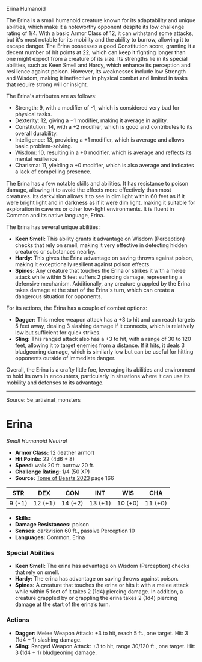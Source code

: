 <MonsterName/>Erina</MonsterName>
<CreatureType/>Humanoid</CreatureType>

<summary>The Erina is a small humanoid creature known for its adaptability and unique abilities, which make it a noteworthy opponent despite its low challenge rating of 1/4. With a basic Armor Class of 12, it can withstand some attacks, but it's most notable for its mobility and the ability to burrow, allowing it to escape danger. The Erina possesses a good Constitution score, granting it a decent number of hit points at 22, which can keep it fighting longer than one might expect from a creature of its size. Its strengths lie in its special abilities, such as Keen Smell and Hardy, which enhance its perception and resilience against poison. However, its weaknesses include low Strength and Wisdom, making it ineffective in physical combat and limited in tasks that require strong will or insight.</summary>

<detail>

The Erina's attributes are as follows: 
- Strength: 9, with a modifier of -1, which is considered very bad for physical tasks.
- Dexterity: 12, giving a +1 modifier, making it average in agility.
- Constitution: 14, with a +2 modifier, which is good and contributes to its overall durability.
- Intelligence: 13, providing a +1 modifier, which is average and allows basic problem-solving.
- Wisdom: 10, resulting in a +0 modifier, which is average and reflects its mental resilience.
- Charisma: 11, yielding a +0 modifier, which is also average and indicates a lack of compelling presence.

The Erina has a few notable skills and abilities. It has resistance to poison damage, allowing it to avoid the effects more effectively than most creatures. Its darkvision allows it to see in dim light within 60 feet as if it were bright light and in darkness as if it were dim light, making it suitable for exploration in caverns or other low-light environments. It is fluent in Common and its native language, Erina.

The Erina has several unique abilities:
- **Keen Smell:** This ability grants it advantage on Wisdom (Perception) checks that rely on smell, making it very effective in detecting hidden creatures or substances nearby.
- **Hardy:** This gives the Erina advantage on saving throws against poison, making it exceptionally resilient against poison effects.
- **Spines:** Any creature that touches the Erina or strikes it with a melee attack while within 5 feet suffers 2 piercing damage, representing a defensive mechanism. Additionally, any creature grappled by the Erina takes damage at the start of the Erina's turn, which can create a dangerous situation for opponents.

For its actions, the Erina has a couple of combat options:
- **Dagger:** This melee weapon attack has a +3 to hit and can reach targets 5 feet away, dealing 3 slashing damage if it connects, which is relatively low but sufficient for quick strikes.
- **Sling:** This ranged attack also has a +3 to hit, with a range of 30 to 120 feet, allowing it to target enemies from a distance. If it hits, it deals 3 bludgeoning damage, which is similarly low but can be useful for hitting opponents outside of immediate danger.

Overall, the Erina is a crafty little foe, leveraging its abilities and environment to hold its own in encounters, particularly in situations where it can use its mobility and defenses to its advantage.</detail>



---

Source: 5e_artisinal_monsters

# Erina

*Small* *Humanoid* *Neutral*

- **Armor Class:** 12 (leather armor)
- **Hit Points:** 22 (4d6 + 8)
- **Speed:** walk 20 ft. burrow 20 ft.
- **Challenge Rating:** 1/4 (50 XP)
- **Source:** [Tome of Beasts 2023](https://koboldpress.com/kpstore/product/tome-of-beasts-1-2023-edition/) page 166

| STR | DEX | CON | INT | WIS | CHA |
| --- | --- | --- | --- | --- | --- |
| 9 (-1) | 12 (+1) | 14 (+2) | 13 (+1) | 10 (+0) | 11 (+0) |

- **Skills:** 
- **Damage Resistances:** poison
- **Senses:** darkvision 60 ft., passive Perception 10
- **Languages:** Common, Erina

### Special Abilities

- **Keen Smell:** The erina has advantage on Wisdom (Perception) checks that rely on smell.
- **Hardy:** The erina has advantage on saving throws against poison.
- **Spines:** A creature that touches the erina or hits it with a melee attack while within 5 feet of it takes 2 (1d4) piercing damage. In addition, a creature grappled by or grappling the erina takes 2 (1d4) piercing damage at the start of the erina’s turn.

### Actions

- **Dagger:** Melee Weapon Attack: +3 to hit, reach 5 ft., one target. Hit: 3 (1d4 + 1) slashing damage.
- **Sling:** Ranged Weapon Attack: +3 to hit, range 30/120 ft., one target. Hit: 3 (1d4 + 1) bludgeoning damage.


